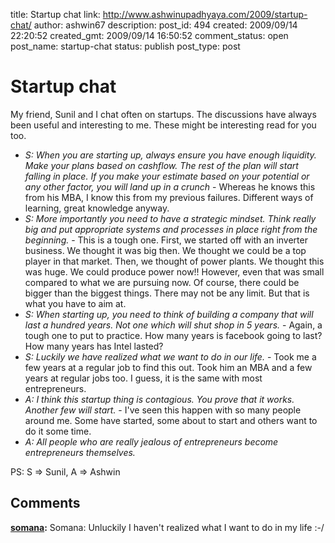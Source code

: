 title: Startup chat
link: http://www.ashwinupadhyaya.com/2009/startup-chat/
author: ashwin67
description: 
post_id: 494
created: 2009/09/14 22:20:52
created_gmt: 2009/09/14 16:50:52
comment_status: open
post_name: startup-chat
status: publish
post_type: post

# Startup chat

My friend, Sunil and I chat often on startups. The discussions have always been useful and interesting to me. These might be interesting read for you too.

  * _S: When you are starting up, always ensure you have enough liquidity. Make your plans based on cashflow. The rest of the plan will start falling in place. If you make your estimate based on your potential or any other factor, you will land up in a crunch_ \- Whereas he knows this from his MBA, I know this from my previous failures. Different ways of learning, great knowledge anyway.
  * _S: More importantly you need to have a strategic mindset. Think really big and put appropriate systems and processes in place right from the beginning._ \- This is a tough one. First, we started off with an inverter business. We thought it was big then. We thought we could be a top player in that market. Then, we thought of power plants. We thought this was huge. We could produce power now!! However, even that was small compared to what we are pursuing now. Of course, there could be bigger than the biggest things. There may not be any limit. But that is what you have to aim at.
  * _S: When starting up, you need to think of building a company that will last a hundred years. Not one which will shut shop in 5 years._ \- Again, a tough one to put to practice. How many years is facebook going to last? How many years has Intel lasted?
  * _S: Luckily we have realized what we want to do in our life._ \- Took me a few years at a regular job to find this out. Took him an MBA and a few years at regular jobs too. I guess, it is the same with most entrepreneurs.
  * _A: I think this startup thing is contagious. You prove that it works. Another few will start._ \- I've seen this happen with so many people around me. Some have started, some about to start and others want to do it some time.
  * _A: All people who are really jealous of entrepreneurs become entrepreneurs themselves._

PS: S => Sunil, A => Ashwin

## Comments

**[somana](#83 "2009-09-14 22:31:01"):** Somana: Unluckily I haven't realized what I want to do in my life :-/


